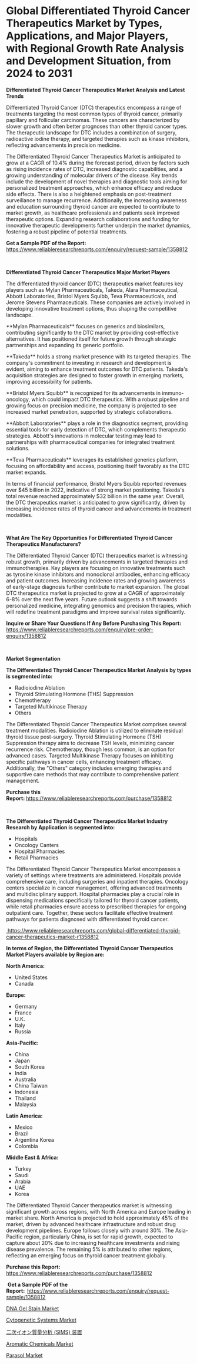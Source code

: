 <p><h1>Global Differentiated Thyroid Cancer Therapeutics Market by Types, Applications, and Major Players, with Regional Growth Rate Analysis and Development Situation, from 2024 to 2031</h1></p><p><strong>Differentiated Thyroid Cancer Therapeutics Market Analysis and Latest Trends</strong></p>
<p><p>Differentiated Thyroid Cancer (DTC) therapeutics encompass a range of treatments targeting the most common types of thyroid cancer, primarily papillary and follicular carcinomas. These cancers are characterized by slower growth and often better prognoses than other thyroid cancer types. The therapeutic landscape for DTC includes a combination of surgery, radioactive iodine therapy, and targeted therapies such as kinase inhibitors, reflecting advancements in precision medicine.</p><p>The Differentiated Thyroid Cancer Therapeutics Market is anticipated to grow at a CAGR of 10.4% during the forecast period, driven by factors such as rising incidence rates of DTC, increased diagnostic capabilities, and a growing understanding of molecular drivers of the disease. Key trends include the development of novel therapies and diagnostic tools aiming for personalized treatment approaches, which enhance efficacy and reduce side effects. There is also a heightened emphasis on post-treatment surveillance to manage recurrence. Additionally, the increasing awareness and education surrounding thyroid cancer are expected to contribute to market growth, as healthcare professionals and patients seek improved therapeutic options. Expanding research collaborations and funding for innovative therapeutic developments further underpin the market dynamics, fostering a robust pipeline of potential treatments.</p></p>
<p><strong>Get a Sample PDF of the Report:&nbsp;</strong> <a href="https://www.reliableresearchreports.com/enquiry/request-sample/1358812">https://www.reliableresearchreports.com/enquiry/request-sample/1358812</a></p>
<p>&nbsp;</p>
<p><strong>Differentiated Thyroid Cancer Therapeutics Major Market Players</strong></p>
<p><p>The differentiated thyroid cancer (DTC) therapeutics market features key players such as Mylan Pharmaceuticals, Takeda, Alara Pharmaceutical, Abbott Laboratories, Bristol Myers Squibb, Teva Pharmaceuticals, and Jerome Stevens Pharmaceuticals. These companies are actively involved in developing innovative treatment options, thus shaping the competitive landscape.</p><p>**Mylan Pharmaceuticals** focuses on generics and biosimilars, contributing significantly to the DTC market by providing cost-effective alternatives. It has positioned itself for future growth through strategic partnerships and expanding its generic portfolio.</p><p>**Takeda** holds a strong market presence with its targeted therapies. The company's commitment to investing in research and development is evident, aiming to enhance treatment outcomes for DTC patients. Takeda's acquisition strategies are designed to foster growth in emerging markets, improving accessibility for patients.</p><p>**Bristol Myers Squibb** is recognized for its advancements in immuno-oncology, which could impact DTC therapeutics. With a robust pipeline and growing focus on precision medicine, the company is projected to see increased market penetration, supported by strategic collaborations.</p><p>**Abbott Laboratories** plays a role in the diagnostics segment, providing essential tools for early detection of DTC, which complements therapeutic strategies. Abbott's innovations in molecular testing may lead to partnerships with pharmaceutical companies for integrated treatment solutions.</p><p>**Teva Pharmaceuticals** leverages its established generics platform, focusing on affordability and access, positioning itself favorably as the DTC market expands.</p><p>In terms of financial performance, Bristol Myers Squibb reported revenues over $45 billion in 2022, indicative of strong market positioning. Takeda's total revenue reached approximately $32 billion in the same year. Overall, the DTC therapeutics market is anticipated to grow significantly, driven by increasing incidence rates of thyroid cancer and advancements in treatment modalities.</p></p>
<p>&nbsp;</p>
<p><strong>What Are The Key Opportunities For Differentiated Thyroid Cancer Therapeutics Manufacturers?</strong></p>
<p><p>The Differentiated Thyroid Cancer (DTC) therapeutics market is witnessing robust growth, primarily driven by advancements in targeted therapies and immunotherapies. Key players are focusing on innovative treatments such as tyrosine kinase inhibitors and monoclonal antibodies, enhancing efficacy and patient outcomes. Increasing incidence rates and growing awareness of early-stage diagnosis further contribute to market expansion. The global DTC therapeutics market is projected to grow at a CAGR of approximately 6-8% over the next five years. Future outlook suggests a shift towards personalized medicine, integrating genomics and precision therapies, which will redefine treatment paradigms and improve survival rates significantly.</p></p>
<p><strong>Inquire or Share Your Questions If Any Before Purchasing This Report:</strong> <a href="https://www.reliableresearchreports.com/enquiry/pre-order-enquiry/1358812">https://www.reliableresearchreports.com/enquiry/pre-order-enquiry/1358812</a></p>
<p>&nbsp;</p>
<p><strong>Market Segmentation</strong></p>
<p><strong>The Differentiated Thyroid Cancer Therapeutics Market Analysis by types is segmented into:</strong></p>
<p><ul><li>Radioiodine Ablation</li><li>Thyroid Stimulating Hormone (THS) Suppression</li><li>Chemotherapy</li><li>Targeted Multikinase Therapy</li><li>Others</li></ul></p>
<p><p>The Differentiated Thyroid Cancer Therapeutics Market comprises several treatment modalities. Radioiodine Ablation is utilized to eliminate residual thyroid tissue post-surgery. Thyroid Stimulating Hormone (TSH) Suppression therapy aims to decrease TSH levels, minimizing cancer recurrence risk. Chemotherapy, though less common, is an option for advanced cases. Targeted Multikinase Therapy focuses on inhibiting specific pathways in cancer cells, enhancing treatment efficacy. Additionally, the "Others" category includes emerging therapies and supportive care methods that may contribute to comprehensive patient management.</p></p>
<p><strong>Purchase this Report:&nbsp;</strong><a href="https://www.reliableresearchreports.com/purchase/1358812">https://www.reliableresearchreports.com/purchase/1358812</a></p>
<p>&nbsp;</p>
<p><strong>The Differentiated Thyroid Cancer Therapeutics Market Industry Research by Application is segmented into:</strong></p>
<p><ul><li>Hospitals</li><li>Oncology Canters</li><li>Hospital Pharmacies</li><li>Retail Pharmacies</li></ul></p>
<p><p>The Differentiated Thyroid Cancer Therapeutics Market encompasses a variety of settings where treatments are administered. Hospitals provide comprehensive care, including surgeries and inpatient therapies. Oncology centers specialize in cancer management, offering advanced treatments and multidisciplinary support. Hospital pharmacies play a crucial role in dispensing medications specifically tailored for thyroid cancer patients, while retail pharmacies ensure access to prescribed therapies for ongoing outpatient care. Together, these sectors facilitate effective treatment pathways for patients diagnosed with differentiated thyroid cancer.</p></p>
<p><a href="https://www.reliableresearchreports.com/global-differentiated-thyroid-cancer-therapeutics-market-r1358812">&nbsp;https://www.reliableresearchreports.com/global-differentiated-thyroid-cancer-therapeutics-market-r1358812</a></p>
<p><strong>In terms of Region, the Differentiated Thyroid Cancer Therapeutics Market Players available by Region are:</strong></p>
<p>
    <p> <strong> North America: </strong>
        <ul>
            <li>United States</li>
            <li>Canada</li>
        </ul>
        </p> 
    <p> <strong> Europe: </strong>
        <ul>
            <li>Germany</li>
            <li>France</li>
            <li>U.K.</li>
            <li>Italy</li>
            <li>Russia</li>
        </ul>
        </p> 
    <p> <strong> Asia-Pacific: </strong>
        <ul>
            <li>China</li>
            <li>Japan</li>
            <li>South Korea</li>
            <li>India</li>
            <li>Australia</li>
            <li>China Taiwan</li>
            <li>Indonesia</li>
            <li>Thailand</li>
            <li>Malaysia</li>
        </ul>
        </p> 
    <p> <strong> Latin America: </strong>
        <ul>
            <li>Mexico</li>
            <li>Brazil</li>
            <li>Argentina Korea</li>
            <li>Colombia</li>
        </ul>
        </p> 
    <p> <strong> Middle East & Africa: </strong>
        <ul>
            <li>Turkey</li>
            <li>Saudi</li>
            <li>Arabia</li>
            <li>UAE</li>
            <li>Korea</li>
        </ul>
    </p>
    </p>
<p><p>The Differentiated Thyroid Cancer therapeutics market is witnessing significant growth across regions, with North America and Europe leading in market share. North America is projected to hold approximately 45% of the market, driven by advanced healthcare infrastructure and robust drug development pipelines. Europe follows closely with around 30%. The Asia-Pacific region, particularly China, is set for rapid growth, expected to capture about 20% due to increasing healthcare investments and rising disease prevalence. The remaining 5% is attributed to other regions, reflecting an emerging focus on thyroid cancer treatment globally.</p></p>
<p><strong>Purchase this Report: </strong><a href="https://www.reliableresearchreports.com/purchase/1358812">https://www.reliableresearchreports.com/purchase/1358812</a></p>
<p>&nbsp;<strong>Get a Sample PDF of the Report:&nbsp;&nbsp;</strong><a href="https://www.reliableresearchreports.com/enquiry/request-sample/1358812">https://www.reliableresearchreports.com/enquiry/request-sample/1358812</a></p>
<p><strong></strong></p>
<p><p><a href="https://issuu.com/reportprime-2/docs/dna-gel-stain-market-size-2030.pptx_2da28c410de7a0">DNA Gel Stain Market</a></p><p><a href="https://github.com/SamiaHussain82/Market-Research-Report-List-1/blob/main/cytogenetic-systems-market.md">Cytogenetic Systems Market</a></p><p><a href="https://medium.com/@mm14022023/secondary-ion-mass-spectrometry-sims-equipment-b0ee7f121c5a">二次イオン質量分析 (SIMS) 装置</a></p><p><a href="https://issuu.com/reportprime-2/docs/aromatic-chemicals-market-size-2030_f0371da8452373">Aromatic Chemicals Market</a></p><p><a href="https://www.linkedin.com/pulse/global-parasol-market-trends-insights-growth-opportunities-tjtde?trackingId=cnBDjBOURK6OGDMqdrfrtA%3D%3D">Parasol Market</a></p></p>